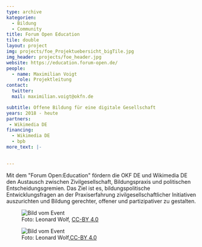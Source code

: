 ```yaml
---
type: archive
kategorien:
  - Bildung
  - Community
title: Forum Open Education
tile: double
layout: project
img: projects/foe_Projektuebersicht_bigTile.jpg
img_header: projects/foe_header.jpg
website: https://education.forum-open.de/
people:
  - name: Maximilian Voigt
    role: Projektleitung
contact:
  twitter:
  mail: maximilian.voigt@okfn.de

subtitle: Offene Bildung für eine digitale Gesellschaft
years: 2018 - heute
partners:
 - Wikimedia DE
financing:
  - Wikimedia DE
  - bpb
more_text: |-
    

---
```

Mit dem "Forum Open:Education" fördern die OKF DE und Wikimedia DE den Austausch zwischen Zivilgesellschaft, Bildungspraxis und politischen Entscheidungsgremien. Das Ziel ist es, bildungspolitische Entwicklungsfragen an der Praxiserfahrung zivilgesellschaftlicher Initiativen auszurichten und Bildung gerechter, offener und partizipativer zu gestalten.

<div class="two-img offset-lg-2">
    <figure class="license">
    <img alt="Bild vom Event" src="/files/projects/edulabs_img_1.jpg">
        <figcaption>Foto: Leonard Wolf, <a href="https://creativecommons.org/licenses/by/4.0/">CC-BY 4.0</a></figcaption>
    </figure>
    <figure class="license">
      <img alt="Bild vom Event" src="/files/projects/edulabs_img_2.jpg">
        <figcaption>Foto: Leonard Wolf,<a href="https://creativecommons.org/licenses/by/4.0/">CC-BY 4.0</a></figcaption>
    </figure>
</div>
